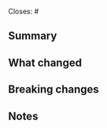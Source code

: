 <!--
Thank you for your contribution.

Please follow these guidelines:
- Keep PRs focused: one feature, fix, or refactor per PR.
- Avoid large, mixed changes.
- Include context for the reviewer.
-->

Closes: # <!-- Related issue number -->

## Summary

<!-- Briefly explain the purpose of the PR -->

## What changed

<!-- Describe what was added, removed, or changed -->

## Breaking changes

<!-- If applicable, describe breaking changes and required migration steps -->
<!-- Otherwise, write "None" -->

## Notes

<!-- Any additional context or implementation details -->
<!-- Optional -->
